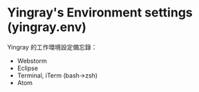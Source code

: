 # Yingray's Environment settings (yingray.env)

Yingray 的工作環境設定備忘錄：
* Webstorm
* Eclipse
* Terminal, iTerm (bash->zsh)
* Atom



